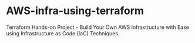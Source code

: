 # AWS-infra-using-terraform
Terraform Hands-on Project - Build Your Own AWS Infrastructure with Ease using Infrastructure as Code (IaC) Techniques

